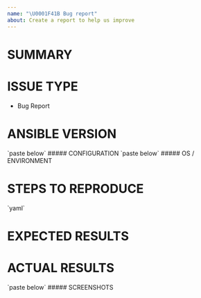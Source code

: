 ```yaml
---
name: "\U0001F41B Bug report"
about: Create a report to help us improve
---
```


<!-- - Verify first that your issue is not already reported on GitHub --> <!-- - Also test if the latest release and devel branch are affected too --> <!-- - Complete *all* sections as described, this form is processed automatically -->

 # SUMMARY

<!-- - Explain the problem briefly below -->

 # ISSUE TYPE

- Bug Report

# ANSIBLE VERSION

<!-- - Paste verbatim output from "ansible --version" between quotes --> `paste below` ##### CONFIGURATION <!-- - Paste verbatim output from "ansible-config dump --only-changed" between quotes --> `paste below` ##### OS / ENVIRONMENT <!-- - Provide all relevant information below, e.g. target OS versions, network device firmware, etc. -->

 # STEPS TO REPRODUCE

<!-- - Describe exactly how to reproduce the problem, using a minimal test-case --> <!-- - Paste example playbooks or commands between quotes below --> `yaml` <!-- - HINT: You can paste gist.github.com links for larger files -->

 # EXPECTED RESULTS

<!-- - Describe what you expected to happen when running the steps above -->

 # ACTUAL RESULTS

<!-- - Describe what actually happened. If possible run with extra verbosity (-vvvv) --> <!-- - Paste verbatim command output between quotes --> `paste below` ##### SCREENSHOTS <!-- - If applicable, add screenshots to help explain your problem. -->
